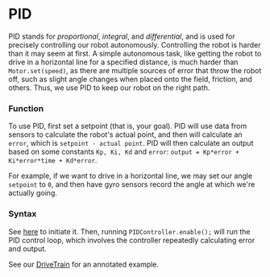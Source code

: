 # PID

PID stands for *proportional*, *integral*, and *differential*, and is used for precisely controlling our robot autonomously. 
Controlling the robot is harder than it may seem at first. A simple autonomous task, like getting the robot to drive in
a horizontal line for a specified distance, is much harder than `Motor.set(speed)`, as there are multiple sources of error
that throw the robot off, such as slight angle changes when placed onto the field, friction, and others. 
Thus, we use PID to keep our robot on the right path.

### Function

To use PID, first set a setpoint (that is, your goal). PID will use data from sensors to calculate the robot's actual point,
and then will calculate an `error`, which is `setpoint - actual point`. PID will then calculate an output based on some 
constants `Kp, Ki, Kd` and `error`: `output = Kp*error + Ki*error*time + Kd*error`. 

For example, if we want to drive in a horizontal line, we may set our angle `setpoint` to `0`, and then have gyro sensors 
record the angle at which we're actually going. 

### Syntax

See [here](http://first.wpi.edu/FRC/roborio/release/docs/java/edu/wpi/first/wpilibj/PIDController.html) to initiate it.
Then, running `PIDController.enable();` will run the PID control loop, which involves the controller repeatedly calculating 
error and output. 

See our [DriveTrain](https://github.com/FRC1257/2018JavaRewrite/blob/master/src/main/java/org/usfirst/frc/team1257/robot/subsystems/DriveTrain.java)
for an annotated example.
